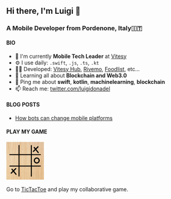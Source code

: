 ## Hi there, I'm Luigi 👋

### A Mobile Developer from Pordenone, Italy🇮🇹

#### BIO

- 🏢 I'm currently **Mobile Tech Leader** at [Vitesy](https://vitesy.com)
- ⚙️ I use daily: `.swift`, `.js`, `.ts`, `.kt`
- 🧑‍💻 Developed: [Vitesy Hub](https://apps.apple.com/it/app/vitesy-hub/id1459078334), [Rivemo](https://play.google.com/store/apps/details?id=it.wedigital.rivemo&hl=it&gl=US), [Foodlist](https://apps.apple.com/us/app/foodlist/id1407984350), etc…
- 🌱 Learning all about **Blockchain and Web3.0**
- 💬 Ping me about **swift**, **kotlin**, **machinelearning**, **blockchain**
- 📫 Reach me: [twitter.com/luigidonadel](https://twitter.com/luigidonadel)

#### BLOG POSTS
<!-- BLOG-POST-LIST:START -->
- [How bots can change mobile platforms](https://medium.com/@donadev/how-chats-could-dominate-mobile-platforms-5971b5346ea1?source=rss-12fde5934bc5------2)
<!-- BLOG-POST-LIST:END -->


#### PLAY MY GAME
<img src="https://github.com/donadev/TicTacToe/blob/main/games/current/output.png?raw=true" width="100" height="100" />

Go to [TicTacToe](https://github.com/donadev/TicTacToe) and play my collaborative game.
